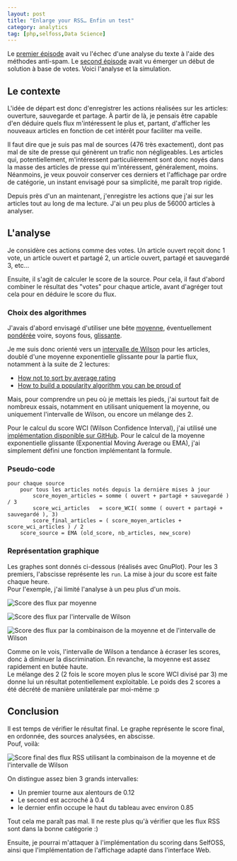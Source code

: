 ```yaml
---
layout: post
title: "Enlarge your RSS… Enfin un test"
category: analytics
tag: [php,selfoss,Data Science]
---
```



Le [premier épisode](//blog-notes.jbfavre.org/?enlarge-your-rss,3036) avait vu 
l'échec d'une analyse du texte à l'aide des méthodes anti-spam. 
Le [second épisode](//blog-notes.jbfavre.org/?enlarge-your-rss-la-suite-mais-pas-la-fin,3037)
avait vu émerger un début de solution à base de votes. 
Voici l'analyse et la simulation.

## Le contexte

L'idée de départ est donc d'enregistrer les actions réalisées sur les articles:
ouverture, sauvegarde et partage. À partir de là, je pensais être capable d'en
déduire quels flux m'intéressent le plus et, partant, d'afficher les nouveaux
articles en fonction de cet intérêt pour faciliter ma veille.

Il faut dire que je suis pas mal de sources (476 très exactement), dont pas mal
de site de presse qui génèrent un trafic non négligeables. Les articles qui,
potentiellement, m'intéressent particulièrement sont donc noyés dans la masse
des articles de presse qui m'intéressent, généralement, moins. Néanmoins, je
veux pouvoir conserver ces derniers et l'affichage par ordre de catégorie, un
instant envisagé pour sa simplicité, me paraît trop rigide.

Depuis près d'un an maintenant, j'enregistre les actions que j'ai sur les
articles tout au long de ma lecture. J'ai un peu plus de 56000 articles à
analyser.

## L'analyse

Je considère ces actions comme des votes. Un article ouvert reçoit donc 1 vote,
un article ouvert et partagé 2, un article ouvert, partagé et sauvegardé 3, etc…

Ensuite, il s'agit de calculer le score de la source. Pour cela, il faut d'abord
combiner le résultat des "votes" pour chaque article, avant d'agréger tout cela
pour en déduire le score du flux.

### Choix des algorithmes

J'avais d'abord envisagé d'utiliser une bête
[moyenne](https://fr.wikipedia.org/wiki/Moyenne_arithm%C3%A9tique),
éventuellement
[pondérée](https://fr.wikipedia.org/wiki/Moyenne_pond%C3%A9r%C3%A9e)
voire, soyons fous,
[glissante](https://fr.wikipedia.org/wiki/Moyenne_glissante).

Je me suis donc orienté vers un
[intervalle de Wilson](https://en.wikipedia.org/wiki/Binomial_proportion_confidence_interval#Wilson_score_interval)
pour les articles, doublé d'une moyenne exponentielle glissante pour la partie
flux, notamment à la suite de 2 lectures:

* [How not to sort by average rating](http://www.evanmiller.org/how-not-to-sort-by-average-rating.html)
* [How to build a popularity algorithm you can be proud of](https://cache1.pinboard.in/arnaud/ea338407af67df830dde/index.html)

Mais, pour comprendre un peu où je mettais les pieds, j'ai surtout fait de
nombreux essais, notamment en utilisant uniquement la moyenne, ou uniquement
l'intervalle de Wilson, ou encore un mélange des 2.

Pour le calcul du score WCI (Wilson Confidence Interval), j'ai utilisé une
[implémentation disponible sur GitHub](https://gist.github.com/mbadolato/8253004).
Pour le calcul de la moyenne exponentielle glissante (Exponential Moving Average
ou EMA), j'ai simplement défini une fonction implémentant la formule.

### Pseudo-code

    pour chaque source
        pour tous les articles notés depuis la dernière mises à jour
            score_moyen_articles = somme ( ouvert + partagé + sauvegardé ) / 3
            score_wci_articles   = score_WCI( somme ( ouvert + partagé + sauvegardé ), 3)
            score_final_articles = ( score_moyen_articles + score_wci_articles ) / 2
        score_source = EMA (old_score, nb_articles, new_score)

### Représentation graphique

Les graphes sont donnés ci-dessous (réalisés avec GnuPlot). Pour les 3 premiers,
l'abscisse représente les `run`. La mise à jour du score est faite chaque heure.  
Pour l'exemple, j'ai limité l'analyse à un peu plus d'un mois.

![Score des flux par moyenne](//medias.jbfavre.org/blog-notes/2015-01-15-score-AVG.png)

![Score des flux par l'intervalle de Wilson](//medias.jbfavre.org/blog-notes/2015-01-15-score-WCI.png)

![Score des flux par la combinaison de la moyenne et de l'intervalle de Wilson](//medias.jbfavre.org/blog-notes/2015-01-15-score-MIX.png)

Comme on le vois, l'intervalle de Wilson a tendance à écraser les scores, donc
à diminuer la discrimination. En revanche, la moyenne est assez rapidement en
butée haute.  
Le mélange des 2 (2 fois le score moyen plus le score WCI divisé par 3) me
donne lui un résultat potentiellement exploitable. Le poids des 2 scores a
été décrété de manière unilatérale par moi-même :p

## Conclusion

Il est temps de vérifier le résultat final. Le graphe représente le score final,
en ordonnée, des sources analysées, en abscisse.  
Pouf, voilà:

![Score final des flux RSS utilisant la combinaison de la moyenne et de l'intervalle de Wilson](//medias.jbfavre.org/blog-notes/2015-01-15-score-SRC.png)

On distingue assez bien 3 grands intervalles:

* Un premier tourne aux alentours de 0.12
* Le second est accroché à 0.4
* le dernier enfin occupe le haut du tableau avec environ 0.85

Tout cela me paraît pas mal. Il ne reste plus qu'à vérifier que les flux RSS
sont dans la bonne catégorie :)

Ensuite, je pourrai m'attaquer à l'implémentation du scoring dans SelfOSS,
ainsi que l'implémentation de l'affichage adapté dans l'interface Web.
